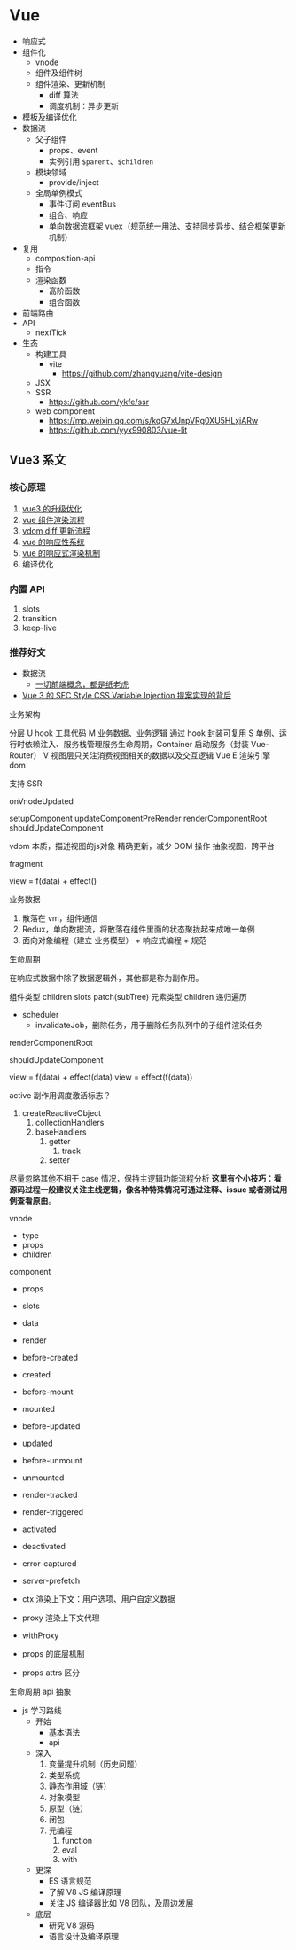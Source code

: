 # Vue

- 响应式
- 组件化
  - vnode
  - 组件及组件树
  - 组件渲染、更新机制
    - diff 算法
    - 调度机制：异步更新
- 模板及编译优化
- 数据流
  - 父子组件
    - props、event
    - 实例引用 `$parent`、`$children`
  - 模块领域
    - provide/inject
  - 全局单例模式  
    - 事件订阅 eventBus
    - 组合、响应
    - 单向数据流框架 vuex（规范统一用法、支持同步异步、结合框架更新机制）
- 复用
  - composition-api
  - 指令
  - 渲染函数
    - 高阶函数
    - 组合函数
- 前端路由
- API
  - nextTick
- 生态
  - 构建工具
    - vite
      - https://github.com/zhangyuang/vite-design
  - JSX
  - SSR
    - https://github.com/ykfe/ssr
  - web component
    - https://mp.weixin.qq.com/s/kqG7xUnpVRg0XU5HLxjARw
    - https://github.com/yyx990803/vue-lit

## Vue3 系文

### 核心原理

1. [vue3 的升级优化](./vue3的升级优化.md)
2. [vue 组件渲染流程](./vue%20组件渲染流程.md)
3. [vdom diff 更新流程](./vdom%20diff%20更新流程.md)
4. [vue 的响应性系统](./vue%20的响应性系统.md)
5. [vue 的响应式渲染机制](./vue%20的响应式渲染机制.md)
6. 编译优化

### 内置 API

1. slots
2. transition
3. keep-live

### 推荐好文

- 数据流
  - [一切前端概念，都是纸老虎](https://mp.weixin.qq.com/s/oF-MJ39zh0-R65Q4vPX8Dw)
- [Vue 3 的 SFC Style CSS Variable Injection 提案实现的背后](https://mp.weixin.qq.com/s/N1AoRSuK00V5QoZr4TWWvQ)

业务架构

分层
U hook 工具代码
M 业务数据、业务逻辑 通过 hook 封装可复用
S 单例、运行时依赖注入、服务栈管理服务生命周期，Container 启动服务（封装 Vue-Router）
V 视图层只关注消费视图相关的数据以及交互逻辑 Vue
E 渲染引擎 dom

支持 SSR


onVnodeUpdated





setupComponent
updateComponentPreRender
renderComponentRoot 
shouldUpdateComponent

vdom
本质，描述视图的js对象
精确更新，减少 DOM 操作
抽象视图，跨平台






fragment

view = f(data) + effect()

业务数据
1. 散落在 vm，组件通信
2. Redux，单向数据流，将散落在组件里面的状态聚拢起来成唯一单例
3. 面向对象编程（建立 业务模型） + 响应式编程 + 规范


生命周期

在响应式数据中除了数据逻辑外，其他都是称为副作用。





组件类型 children slots patch(subTree)
元素类型 children 递归遍历

- scheduler
  - invalidateJob，删除任务，用于删除任务队列中的子组件渲染任务


renderComponentRoot

shouldUpdateComponent





view = f(data) + effect(data)
view = effect(f(data))

active 副作用调度激活标志？

1. createReactiveObject
   1. collectionHandlers
   2. baseHandlers
      1. getter
         1. track
      2. setter


尽量忽略其他不相干 case 情况，保持主逻辑功能流程分析
**这里有个小技巧：看源码过程一般建议关注主线逻辑，像各种特殊情况可通过注释、issue 或者测试用例查看原由**。

vnode
- type
- props
- children

component
- props
- slots
- data
- render


- before-created
- created
- before-mount
- mounted
- before-updated
- updated
- before-unmount
- unmounted 
- render-tracked
- render-triggered 
- activated  
- deactivated 
- error-captured
- server-prefetch


- ctx 渲染上下文：用户选项、用户自定义数据
- proxy 渲染上下文代理
- withProxy


- props 的底层机制
- props attrs 区分

生命周期
api 抽象

- js 学习路线
  - 开始
    - 基本语法
    - api
  - 深入
    1. 变量提升机制（历史问题）
    2. 类型系统
    3. 静态作用域（链）
    4. 对象模型
    5. 原型（链）
    6. 闭包
    7. 元编程
       1. function
       2. eval
       3. with
  - 更深
    - ES 语言规范
    - 了解 V8 JS 编译原理
    - 关注 JS 编译器比如 V8 团队，及周边发展
  - 底层
    - 研究 V8 源码
    - 语言设计及编译原理